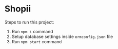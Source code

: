 # Shopii

Steps to run this project:

1. Run `npm i` command
2. Setup database settings inside `ormconfig.json` file
3. Run `npm start` command
